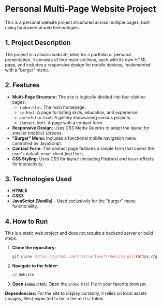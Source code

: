 # Personal Multi-Page Website Project

This is a personal website project structured across multiple pages, built using fundamental web technologies.

## 1. Project Description

The project is a classic website, ideal for a portfolio or personal presentation. It consists of four main sections, each with its own HTML page, and includes a responsive design for mobile devices, implemented with a "burger" menu.

## 2. Features

* **Multi-Page Structure:** The site is logically divided into four distinct pages:
    * `index.html`: The main homepage.
    * `cv.html`: A page for listing skills, education, and experience.
    * `portofolio.html`: A gallery showcasing various projects.
    * `contact.html`: A page with a contact form.
* **Responsive Design:** Uses CSS Media Queries to adapt the layout for smaller (mobile) screens.
* **"Burger" Menu:** Includes a functional mobile navigation menu controlled by JavaScript.
* **Contact Form:** The contact page features a simple form that opens the user's default email client (`mailto:`).
* **CSS Styling:** Uses CSS for layout (including Flexbox) and `hover` effects for interactivity.

## 3. Technologies Used

* **HTML5**
* **CSS3**
* **JavaScript (Vanilla)** - Used exclusively for the "burger" menu functionality.

## 4. How to Run

This is a static web project and does not require a backend server or build steps.

1.  **Clone the repository:**
    ```bash
    git clone [https://github.com/CristianIonut7/Website.git](https://github.com/CristianIonut7/Website.git)
    ```
2.  **Navigate to the folder:**
    ```bash
    cd Website
    ```
3.  **Open `index.html`:**
    Open the `index.html` file in your favorite browser.

**Dependencies:**
For the site to display correctly, it relies on local assets (images, files) expected to be in the `utils/` folder.
